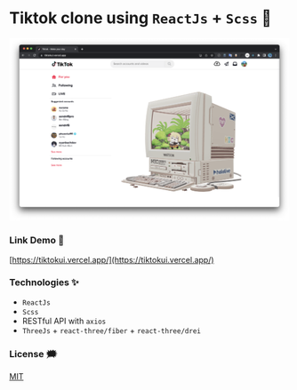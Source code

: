 # Tiktok clone using `ReactJs` + `Scss` :seedling:

![tiktokui](./github-images/tiktok.png)

### Link Demo 📌

[https://tiktokui.vercel.app/](https://tiktokui.vercel.app/)

### Technologies ✨

-   `ReactJs`
-   `Scss`
-   RESTful API with `axios`
-   `ThreeJs` + `react-three/fiber` + `react-three/drei`

### License :right_anger_bubble:

[MIT](https://choosealicense.com/licenses/mit/)
